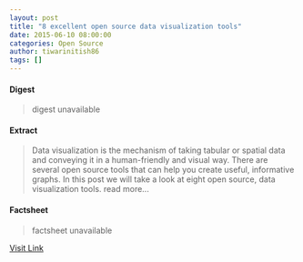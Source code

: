 ```yaml
---
layout: post
title: "8 excellent open source data visualization tools"
date: 2015-06-10 08:00:00
categories: Open Source
author: tiwarinitish86
tags: []
---
```



#### Digest
>digest unavailable

#### Extract
>Data visualization is the mechanism of taking tabular or spatial data and conveying it in a human-friendly and visual way. There are several open source tools that can help you create useful, informative graphs. In this post we will take a look at eight open source, data visualization tools. read more...

#### Factsheet
>factsheet unavailable

[Visit Link](http://opensource.com/life/15/6/eight-open-source-data-visualization-tools)


